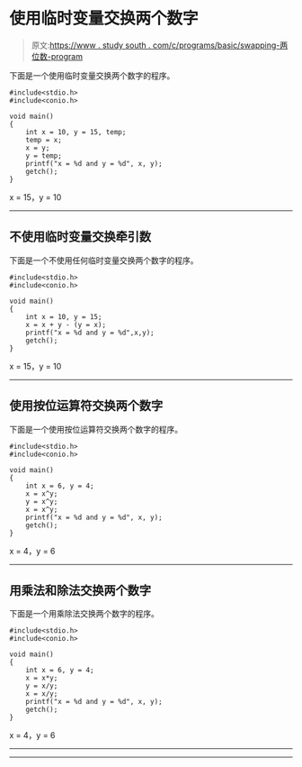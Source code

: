# 使用临时变量交换两个数字

> 原文:[https://www . study south . com/c/programs/basic/swapping-两位数-program](https://www.studytonight.com/c/programs/basic/swapping-two-numbers-program)

下面是一个使用临时变量交换两个数字的程序。

```
#include<stdio.h>
#include<conio.h>

void main()
{
    int x = 10, y = 15, temp;
    temp = x;
    x = y;
    y = temp;
    printf("x = %d and y = %d", x, y);
    getch();
}
```

x = 15，y = 10

* * *

## 不使用临时变量交换牵引数

下面是一个不使用任何临时变量交换两个数字的程序。

```
#include<stdio.h>
#include<conio.h>

void main()
{
    int x = 10, y = 15;
    x = x + y - (y = x);
    printf("x = %d and y = %d",x,y);
    getch();
}
```

x = 15，y = 10

* * *

## 使用按位运算符交换两个数字

下面是一个使用按位运算符交换两个数字的程序。

```
#include<stdio.h>
#include<conio.h>

void main()
{
    int x = 6, y = 4;
    x = x^y;
    y = x^y;
    x = x^y;
    printf("x = %d and y = %d", x, y);
    getch();
}
```

x = 4，y = 6

* * *

## 用乘法和除法交换两个数字

下面是一个用乘除法交换两个数字的程序。

```
#include<stdio.h>
#include<conio.h>

void main()
{
    int x = 6, y = 4;
    x = x*y;
    y = x/y;
    x = x/y;
    printf("x = %d and y = %d", x, y);
    getch();
}
```

x = 4，y = 6

* * *

* * *